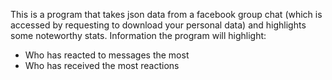 This is a program that takes json data from a facebook group chat (which is accessed by requesting to download your personal data) and highlights some noteworthy stats. 
Information the program will highlight:
 - Who has reacted to messages the most
 - Who has received the most reactions
